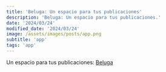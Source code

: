 ```yaml
---
title: 'Beluga: Un espacio para tus publicaciones'
description: 'Beluga: Un espacio para tus publicaciones.'
date: '2024/03/24'
modified_date: '2024/03/24'
image: /assets/images/posts/app.png
subtitle: 'app'
tags: 'app'
---
```


Un espacio para tus publicaciones: [Beluga](https://beluga.social/)
